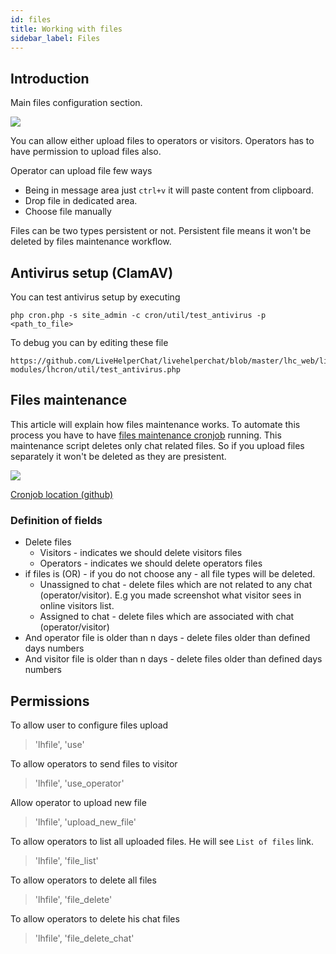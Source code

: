 ```yaml
---
id: files
title: Working with files
sidebar_label: Files
---
```


## Introduction

Main files configuration section.

![](/img/files/files-configuration.jpg?v=1)

You can allow either upload files to operators or visitors. Operators has to have permission to upload files also.

Operator can upload file few ways
 * Being in message area just `ctrl+v` it will paste content from clipboard.
 * Drop file in dedicated area.
 * Choose file manually
  
Files can be two types persistent or not. Persistent file means it won't be deleted by files maintenance workflow.

## Antivirus setup (ClamAV)

You can test antivirus setup by executing

```shell
php cron.php -s site_admin -c cron/util/test_antivirus -p <path_to_file>
```

To debug you can by editing these file

```
https://github.com/LiveHelperChat/livehelperchat/blob/master/lhc_web/lib/core/lhexternal/Clamav.php
modules/lhcron/util/test_antivirus.php
```

## Files maintenance

This article will explain how files maintenance works. To automate this process you have to have [files maintenance cronjob](development/cronjob.md#files-maintenance) running. This maintenance script deletes only chat related files. So if you upload files separately it won't be deleted as they are presistent. 

![](/img/files/maintain.jpg)

[Cronjob location (github)](https://github.com/LiveHelperChat/livehelperchat/blob/master/lhc_web/modules/lhcron/util/maintain_files.php)

### Definition of fields

 * Delete files
    * Visitors - indicates we should delete visitors files
    * Operators - indicates we should delete operators files
 * if files is (OR) - if you do not choose any - all file types will be deleted.
    * Unassigned to chat - delete files which are not related to any chat (operator/visitor). E.g you made screenshot what visitor sees in online visitors list.
    * Assigned to chat - delete files which are associated with chat (operator/visitor)
 * And operator file is older than n days - delete files older than defined days numbers
 * And visitor file is older than n days - delete files older than defined days numbers

## Permissions

To allow user to configure files upload
> 'lhfile', 'use'

To allow operators to send files to visitor
> 'lhfile', 'use_operator'

Allow operator to upload new file
> 'lhfile', 'upload_new_file'

To allow operators to list all uploaded files. He will see `List of files` link.
> 'lhfile', 'file_list'

To allow operators to delete all files
> 'lhfile', 'file_delete'

To allow operators to delete his chat files
> 'lhfile', 'file_delete_chat'


